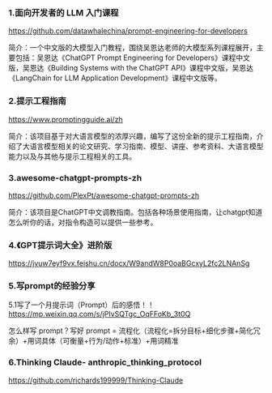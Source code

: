### 1.面向开发者的 LLM 入门课程

https://github.com/datawhalechina/prompt-engineering-for-developers 

简介：一个中文版的大模型入门教程，围绕吴恩达老师的大模型系列课程展开，主要包括：吴恩达《ChatGPT Prompt Engineering for Developers》课程中文版，吴恩达《Building Systems with the ChatGPT API》课程中文版，吴恩达《LangChain for LLM Application Development》课程中文版等。

### 2.提示工程指南

https://www.promptingguide.ai/zh

简介：该项目基于对大语言模型的浓厚兴趣，编写了这份全新的提示工程指南，介绍了大语言模型相关的论文研究、学习指南、模型、讲座、参考资料、大语言模型能力以及与其他与提示工程相关的工具。

### 3.awesome-chatgpt-prompts-zh

https://github.com/PlexPt/awesome-chatgpt-prompts-zh 

简介：该项目是ChatGPT中文调教指南。包括各种场景使用指南，让chatgpt知道怎么听你的话，对指令构造可以提供一些参考。

### 4.《GPT提示词大全》进阶版 

https://jvuw7eyf9vx.feishu.cn/docx/W9andW8P0oaBGcxyL2fc2LNAnSg


### 5.写prompt的经验分享
5.1写了一个月提示词（Prompt）后的感悟！！ https://mp.weixin.qq.com/s/jPIvSQTgc_OqFFoKb_3t0Q

怎么样写 prompt？写好 prompt = 流程化（流程化=拆分目标+细化步骤+简化冗余）+用词具体（可衡量+行为/动作+标准）+用词精准


### 6.Thinking Claude- anthropic_thinking_protocol

https://github.com/richards199999/Thinking-Claude
